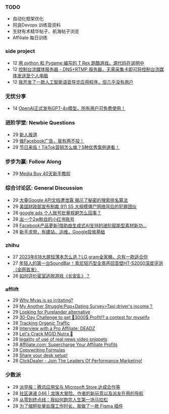 ### TODO
-  自动化框架优化
-  阿良Devops 训练营资料
-  生财有术精华帖子、航海帖子浏览
-  Affiliate 每日训练

### side project
<!-- sideproject:START -->
-  12 [用 python 和 Pygame 编写的 T Rex 跑酷游戏。源代码在说明中](https://www.youtube.com/watch?v=pZySIXSelCA)
-  12 [控制台流媒体服务器 - DNS+RTMP 服务器，无需采集卡即可将控制台流媒体发送至个人电脑](https://github.com/Aioros/console-streaming-server)
-  12 [我开发了一款人工智能语音导览应用程序，但几乎没有用户](https://www.reddit.com/r/SideProject/comments/18gpp0e/ive_built_an_ai_audio_tour_app_but_have_almost_no/)<!-- sideproject:END -->


### 无忧分享
<!-- ruyo:START -->
-  14 [OpenAI正式发布GPT-4o模型，所有用户可免费使用！](https://51.ruyo.net/18663.html)<!-- ruyo:END -->

### 进阶学堂: Newbie Questions
<!-- advertcn1:START -->
-  29 [新人报道](https://www.advertcn.com/thread-115164-1-1.html)
-  29 [做Facebook广告，我有两不投！](https://www.advertcn.com/thread-115160-1-1.html)
-  29 [节日来临！TikTok营销怎么做？5种优秀案例速看！](https://www.advertcn.com/thread-115159-1-1.html)<!-- advertcn1:END -->

### 步步为赢: Follow Along
<!-- advertcn2:START -->
-  29 [Media Buy 40天新手教程](https://www.advertcn.com/thread-115158-1-1.html)<!-- advertcn2:END -->

### 综合讨论区: General Discussion
<!-- advertcn3:START -->
-  29 [大量Google API文档遭泄露 揭示了秘密的搜索排名算法](https://www.advertcn.com/thread-115162-1-1.html)
-  29 [美国财政部宣布制裁 911 S5 大规模僵尸网络背后的犯罪团伙](https://www.advertcn.com/thread-115161-1-1.html)
-  28 [google ads 个人账号批量规避怎么回事？](https://www.advertcn.com/thread-115156-1-1.html)
-  28 [出一个2w粉丝的小红书账号](https://www.advertcn.com/thread-115154-1-1.html)
-  28 [Facebook产品更新|借助由生成式AI支持的进阶赋能型素材新功...](https://www.advertcn.com/thread-115151-1-1.html)
-  28 [新手求带，有建站，运维，Google投放基础](https://www.advertcn.com/thread-115150-1-1.html)<!-- advertcn3:END -->


### zhihu
<!-- zhihu:START -->
-  27 [2023年618大屏轻薄本怎么选？LG gram全家桶，总有一款适合你](http://zhuanlan.zhihu.com/p/632641888?utm_campaign=rss&utm_medium=rss&utm_source=rss&utm_content=title)
-  27 [年轻人的第一台SoundBar！索尼轻巧型全景声回音壁HT-S2000深度评测（全网首发）](http://zhuanlan.zhihu.com/p/630990296?utm_campaign=rss&utm_medium=rss&utm_source=rss&utm_content=title)
-  26 [如何评价密室逃脱游戏《长安乱》？](http://www.zhihu.com/question/563950552/answer/3045961312?utm_campaign=rss&utm_medium=rss&utm_source=rss&utm_content=title)<!-- zhihu:END -->

### afflift
<!-- afflift:START -->
-  29 [Why Mvas is so irritating?](https://afflift.com/f/threads/why-mvas-is-so-irritating.13201/)
-  29 [My Another Struggle:Pop+Dating Survey&gt;Taxi driver&#39;s income？](https://afflift.com/f/threads/my-another-struggle-pop-dating-survey-taxi-drivers-income%EF%BC%9F.13190/)
-  29 [Looking for Purelander alternative](https://afflift.com/f/threads/looking-for-purelander-alternative.13076/)
-  29 [30-Day Challenge to get 🎯3000$ Profit⁉ a contest for myself✊](https://afflift.com/f/threads/30-day-challenge-to-get-%F0%9F%8E%AF3000-profit%E2%81%89-a-contest-for-myself%E2%9C%8A.9419/)
-  28 [Tracking Organic Traffic](https://afflift.com/f/threads/tracking-organic-traffic.13203/)
-  28 [Interview with a Pro Affiliate: DEADZ](https://afflift.com/f/threads/interview-with-a-pro-affiliate-deadz.7608/)
-  28 [Let&#39;s Crack MGID Nutra 🚀](https://afflift.com/f/threads/lets-crack-mgid-nutra-%F0%9F%9A%80.12967/)
-  28 [legality of use of real news video snippets](https://afflift.com/f/threads/legality-of-use-of-real-news-video-snippets.13200/)
-  28 [Affiliate.com: Supercharge Your Affiliate Profits](https://afflift.com/f/threads/affiliate-com-supercharge-your-affiliate-profits.13202/)
-  28 [Copywriting Formulas](https://afflift.com/f/threads/copywriting-formulas.1460/)
-  28 [Share your desk setup!](https://afflift.com/f/threads/share-your-desk-setup.4023/)
-  28 [ClickDealer - Join The Leaders Of Performance Marketing!](https://afflift.com/f/threads/clickdealer-join-the-leaders-of-performance-marketing.2440/)<!-- afflift:END -->

### 少数派
<!-- sspai:START -->
-  29 [派早报：腾讯应用宝与 Microsoft Store 达成合作等](https://sspai.com/post/89166)
-  28 [社区速递 046 | 龙珠大冒险、作者的新玩意以及派友在用的导航](https://sspai.com/post/89150)
-  28 [从零到终点线：我如何跑完人生第一场马拉松](https://sspai.com/post/89067)
-  28 [为了缩短批量处理工作时长，我做了一款 Figma 插件](https://sspai.com/post/89084)<!-- sspai:END -->
